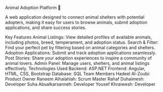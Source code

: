 Animal Adoption Platform 🐾

A web application designed to connect animal shelters with potential adopters, making it easy for users to browse animals, submit adoption applications, and share success stories.

Key Features
Animal Listings: View detailed profiles of available animals, including photos, breed, temperament, and adoption status.
Search & Filter: Find your perfect pet by filtering based on animal categories and shelters.
Adoption Applications: Submit and track adoption applications seamlessly.
Post Stories: Share your adoption experiences to inspire a community of animal lovers.
Admin Panel: Manage users, shelters, and animal listings effectively.
Technologies Used
Backend: ASP.NET
Frontend: Angular, HTML, CSS, Bootstrap
Database: SQL
Team Members
Hadeel Al-Zoubi: Product Owner
Raneem Alhalahlah: Scrum Master
Rahaf Duhaimesh: Developer
Suha Abualkarsanneh: Developer
Yousef Khraiwesh: Developer
